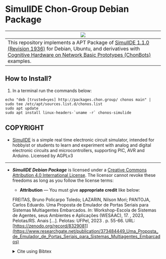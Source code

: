 # SimulIDE Chon-Group Debian Package

|![](https://github.com/user-attachments/assets/0e3609bc-9483-4785-b925-5b707007f712)|
|-|
|This repository implements a APT Package of [SimulIDE 1.1.0 (Revision 1936)](https://simulide.com/p/testers/) for Debian, Ubuntu, and derivatives with [Cognitive Hardware on Network Basic Prototypes (ChonBots)](https://github.com/chon-group/ChonBots) examples.|

## How to Install?
1) In a terminal run the commands below:

```console
echo "deb [trusted=yes] http://packages.chon.group/ chonos main" | sudo tee /etc/apt/sources.list.d/chonos.list
sudo apt update
sudo apt install linux-headers-`uname -r` chonos-simulide
```

## COPYRIGHT
+ [SimulIDE](https://simulide.com/) is a simple real time electronic circuit simulator, intended for hobbyist or students to learn and experiment with analog and digital electronic circuits and microcontrollers, supporting PIC, AVR and Arduino. Licensed by AGPLv3

---
+ ___SimulIDE Debian Package___ is licensed under a [Creative Commons Attribution 4.0 International License](http://creativecommons.org/licenses/by/4.0/). The licensor cannot revoke these freedoms as long as you follow the license terms:

    * __Attribution__ — You must give __appropriate credit__ like below:

    FREITAS, Bruno Policarpo Toledo; LAZARIN, Nilson Mori; PANTOJA, Carlos Eduardo. Uma Proposta de Emulador de Portas Seriais para Sistemas Multiagentes Embarcados. _In_: Workshop-Escola de Sistemas de Agentes, seus Ambientes e Aplicações (WESAAC), 17. , 2023, Pelotas/RS. Anais [...]. Pelotas: UFPel, 2023 . p. 55-66. URL: [https://zenodo.org/record/8329081](https://www.researchgate.net/publication/373484449_Uma_Proposta_de_Emulador_de_Portas_Seriais_para_Sistemas_Multiagentes_Embarcados)

    <details>
    <summary> Cite using Bibtex </summary>

        ```
        @inproceedings{freitas2023,
        author = {Freitas, Bruno Policarpo Toledo and Lazarin, Nilson Mori and Pantoja, Carlos Eduardo},
        title = {Uma {Proposta} de {Emulador} de {Portas} {Seriais} para {Sistemas} {Multiagentes} {Embarcados}},
        booktitle = {Anais do XVII Workshop-Escola de Sistemas de Agentes, seus Ambientes e Aplicações (WESAAC 2023)},
        location = {Pelotas/RS},
        year = {2023},
        pages = {55--66},
        publisher = {UFPel},
        address = {Pelotas, RS, Brasil},
        url = {https://zenodo.org/record/8329081}
        }
        ```
    </details>
